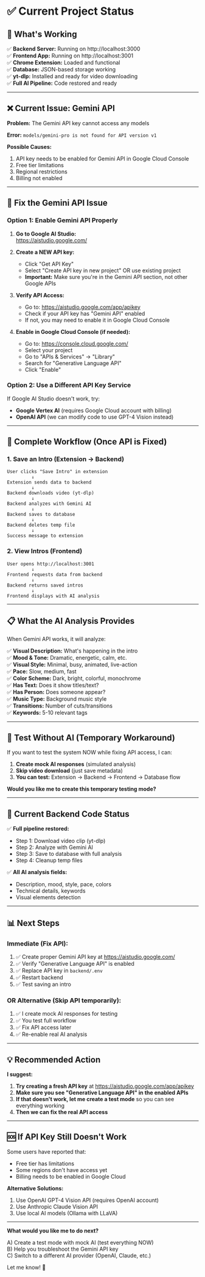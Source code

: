 # ✅ Current Project Status

## 🎯 What's Working

✅ **Backend Server:** Running on http://localhost:3000  
✅ **Frontend App:** Running on http://localhost:3001  
✅ **Chrome Extension:** Loaded and functional  
✅ **Database:** JSON-based storage working  
✅ **yt-dlp:** Installed and ready for video downloading  
✅ **Full AI Pipeline:** Code restored and ready

---

## ❌ Current Issue: Gemini API

**Problem:** The Gemini API key cannot access any models

**Error:** `models/gemini-pro is not found for API version v1`

**Possible Causes:**
1. API key needs to be enabled for Gemini API in Google Cloud Console
2. Free tier limitations
3. Regional restrictions
4. Billing not enabled

---

## 🔑 Fix the Gemini API Issue

### Option 1: Enable Gemini API Properly

1. **Go to Google AI Studio:**  
   https://aistudio.google.com/

2. **Create a NEW API key:**
   - Click "Get API Key"
   - Select "Create API key in new project" OR use existing project
   - **Important:** Make sure you're in the Gemini API section, not other Google APIs

3. **Verify API Access:**
   - Go to: https://aistudio.google.com/app/apikey
   - Check if your API key has "Gemini API" enabled
   - If not, you may need to enable it in Google Cloud Console

4. **Enable in Google Cloud Console (if needed):**
   - Go to: https://console.cloud.google.com/
   - Select your project
   - Go to "APIs & Services" → "Library"
   - Search for "Generative Language API"
   - Click "Enable"

### Option 2: Use a Different API Key Service

If Google AI Studio doesn't work, try:
- **Google Vertex AI** (requires Google Cloud account with billing)
- **OpenAI API** (we can modify code to use GPT-4 Vision instead)

---

## 🚀 Complete Workflow (Once API is Fixed)

### 1. Save an Intro (Extension → Backend)
```
User clicks "Save Intro" in extension
         ↓
Extension sends data to backend
         ↓
Backend downloads video (yt-dlp)
         ↓
Backend analyzes with Gemini AI
         ↓
Backend saves to database
         ↓
Backend deletes temp file
         ↓
Success message to extension
```

### 2. View Intros (Frontend)
```
User opens http://localhost:3001
         ↓
Frontend requests data from backend
         ↓
Backend returns saved intros
         ↓
Frontend displays with AI analysis
```

---

## 📋 What the AI Analysis Provides

When Gemini API works, it will analyze:

✅ **Visual Description:** What's happening in the intro  
✅ **Mood & Tone:** Dramatic, energetic, calm, etc.  
✅ **Visual Style:** Minimal, busy, animated, live-action  
✅ **Pace:** Slow, medium, fast  
✅ **Color Scheme:** Dark, bright, colorful, monochrome  
✅ **Has Text:** Does it show titles/text?  
✅ **Has Person:** Does someone appear?  
✅ **Music Type:** Background music style  
✅ **Transitions:** Number of cuts/transitions  
✅ **Keywords:** 5-10 relevant tags  

---

## 🧪 Test Without AI (Temporary Workaround)

If you want to test the system NOW while fixing API access, I can:

1. **Create mock AI responses** (simulated analysis)
2. **Skip video download** (just save metadata)
3. **You can test:** Extension → Backend → Frontend → Database flow

**Would you like me to create this temporary testing mode?**

---

## 🔧 Current Backend Code Status

✅ **Full pipeline restored:**
- Step 1: Download video clip (yt-dlp)
- Step 2: Analyze with Gemini AI
- Step 3: Save to database with full analysis
- Step 4: Cleanup temp files

✅ **All AI analysis fields:**
- Description, mood, style, pace, colors
- Technical details, keywords
- Visual elements detection

---

## 📊 Next Steps

### Immediate (Fix API):
1. ✅ Create proper Gemini API key at https://aistudio.google.com/
2. ✅ Verify "Generative Language API" is enabled
3. ✅ Replace API key in `backend/.env`
4. ✅ Restart backend
5. ✅ Test saving an intro

### OR Alternative (Skip API temporarily):
1. ✅ I create mock AI responses for testing
2. ✅ You test full workflow
3. ✅ Fix API access later
4. ✅ Re-enable real AI analysis

---

## 💡 Recommended Action

**I suggest:**

1. **Try creating a fresh API key** at https://aistudio.google.com/app/apikey
2. **Make sure you see "Generative Language API" in the enabled APIs**
3. **If that doesn't work, let me create a test mode** so you can see everything working
4. **Then we can fix the real API access**

---

## 🆘 If API Key Still Doesn't Work

Some users have reported that:
- Free tier has limitations
- Some regions don't have access yet
- Billing needs to be enabled in Google Cloud

**Alternative Solutions:**
1. Use OpenAI GPT-4 Vision API (requires OpenAI account)
2. Use Anthropic Claude Vision API
3. Use local AI models (Ollama with LLaVA)

---

**What would you like me to do next?**

A) Create a test mode with mock AI (test everything NOW)  
B) Help you troubleshoot the Gemini API key  
C) Switch to a different AI provider (OpenAI, Claude, etc.)

Let me know! 🚀

